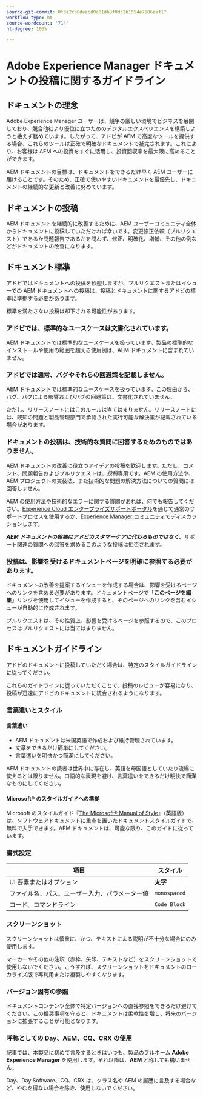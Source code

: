 ```yaml
---
source-git-commit: 0f3a2cb6deacd0a81db8f0dc2b1554e7506aaf17
workflow-type: ht
source-wordcount: '714'
ht-degree: 100%

---
```

# Adobe Experience Manager ドキュメントの投稿に関するガイドライン

## ドキュメントの理念

Adobe Experience Manager ユーザーは、競争の厳しい環境でビジネスを展開しており、競合他社より優位に立つためのデジタルエクスペリエンスを構築しようと絶えず務めています。したがって、アドビが AEM で高度なツールを提供する場合、これらのツールは正確で明確なドキュメントで補完されます。これにより、お客様は AEM への投資をすぐに活用し、投資回収率を最大限に高めることができます。

AEM ドキュメントの目標は、ドキュメントをできるだけ早く AEM ユーザーに届けることです。そのため、正確で使いやすいドキュメントを最優先し、ドキュメントの継続的な更新と改善に努めています。

## ドキュメントの投稿

AEM ドキュメントを継続的に改善するために、AEM ユーザーコミュニティ全体からドキュメントに投稿していただければ幸いです。変更修正依頼（プルリクエスト）であるか問題報告であるかを問わず、修正、明確化、増補、その他の例などがドキュメントの改善になります。

## ドキュメント標準

アドビではドキュメントへの投稿を歓迎しますが、プルリクエストまたはイシューでの AEM ドキュメントへの投稿は、投稿とドキュメントに関するアドビの標準に準拠する必要があります。

標準を満たさない投稿は却下される可能性があります。

### アドビでは、標準的なユースケースは文書化されています。

AEM ドキュメントでは標準的なユースケースを扱っています。製品の標準的なインストールや使用の範囲を超える使用例は、AEM ドキュメントに含まれていません。

### アドビでは通常、バグやそれらの回避策を記載しません。

AEM ドキュメントでは標準的なユースケースを扱っています。この理由から、バグ、バグによる影響およびバグの回避策は、文書化されていません。

ただし、リリースノートにはこのルールは当てはまりません。リリースノートには、既知の問題と製品管理部門で承認された実行可能な解決策が記載されている場合があります。

### ドキュメントの投稿は、技術的な質問に回答するためのものではありません。

AEM ドキュメントの改善に役立つアイデアの投稿を歓迎します。ただし、コメント、問題報告およびプルリクエストは、*投稿*&#x200B;専用です。AEM の使用方法や、AEM プロジェクトの実装法、また技術的な問題の解決方法についての質問には回答しません。

AEM の使用方法や技術的なエラーに関する質問があれば、何でも報告してください。[Experience Cloud エンタープライズサポートポータル](https://experienceleague.adobe.com/ja?support-solution=General#support)を通じて通常のサポートプロセスを使用するか、[Experience Manager コミュニティ](https://experienceleaguecommunities.adobe.com/t5/adobe-experience-manager/ct-p/adobe-experience-manager-community?profile.language=ja)でディスカッションします。

***AEM ドキュメントの投稿はアドビカスタマーケアに代わるものではなく***、サポート関連の質問への回答を求めるこのような投稿は拒否されます。

### 投稿は、影響を受けるドキュメントページを明確に参照する必要があります。

ドキュメントの改善を提案するイシューを作成する場合は、影響を受けるページへのリンクを含める必要があります。ドキュメントページで「**このページを編集**」リンクを使用してイシューを作成すると、そのページへのリンクを含むイシューが自動的に作成されます。

プルリクエストは、その性質上、影響を受けるページを参照するので、このプロセスはプルリクエストには当てはまりません。

## ドキュメントガイドライン

アドビのドキュメントに投稿していただく場合は、特定のスタイルガイドラインに従ってください。

これらのガイドラインに従っていただくことで、投稿のレビューが容易になり、投稿が迅速にアドビのドキュメントに統合されるようになります。

### 言葉遣いとスタイル

#### 言葉遣い

* AEM ドキュメントは米国英語で作成および維持管理されています。
* 文章をできるだけ簡単にしてください。
* 言葉遣いを明快かつ簡潔にしてください。

AEM ドキュメントの読者は世界中に存在し、英語を母国語としていたり流暢に使えるとは限りません。口語的な表現を避け、言葉遣いをできるだけ明快で簡潔なものにしてください。

#### Microsoft® のスタイルガイドへの準拠

Microsoft のスタイルガイド『[The Microsoft® Manual of Style](https://learn.microsoft.com/ja-jp/style-guide/welcome/)』（英語版）は、ソフトウェアドキュメントに重点を置いたドキュメントスタイルガイドで、無料で入手できます。AEM ドキュメントは、可能な限り、このガイドに従っています。

### 書式設定

| 項目 | スタイル |
|---|---|
| UI 要素またはオプション | **太字** |
| ファイル名、パス、ユーザー入力、パラメーター値 | `monospaced` |
| コード、コマンドライン | ```Code Block``` |

### スクリーンショット

スクリーンショットは慎重に、かつ、テキストによる説明が不十分な場合にのみ使用します。

マーカーやその他の注釈（赤枠、矢印、テキストなど）をスクリーンショットで使用しないでください。こうすれば、スクリーンショットをドキュメントのローカライズ版で再利用または複製しやすくなります。

### バージョン固有の参照

ドキュメントコンテンツ全体で特定バージョンへの直接参照をできるだけ避けてください。この推奨事項を守ると、ドキュメントは柔軟性を増し、将来のバージョンに拡張することが可能となります。

### 呼称としての Day、AEM、CQ、CRX の使用

記事では、本製品に初めて言及するときはいつも、製品のフルネーム **Adobe Experience Manager** を使用します。それ以降は、**AEM** と称しても構いません。

Day、Day Software、CQ、CRX は、クラス名や AEM の履歴に言及する場合など、やむを得ない場合を除き、使用しないでください。

